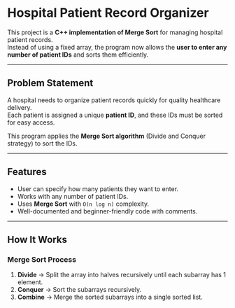 # Hospital Patient Record Organizer

This project is a **C++ implementation of Merge Sort** for managing hospital patient records.  
Instead of using a fixed array, the program now allows the **user to enter any number of patient IDs** and sorts them efficiently.

---

## Problem Statement

A hospital needs to organize patient records quickly for quality healthcare delivery.  
Each patient is assigned a unique **patient ID**, and these IDs must be sorted for easy access.

This program applies the **Merge Sort algorithm** (Divide and Conquer strategy) to sort the IDs.

---

## Features
- User can specify how many patients they want to enter.
- Works with any number of patient IDs.
- Uses **Merge Sort** with `O(n log n)` complexity.
- Well-documented and beginner-friendly code with comments.

---

## How It Works

### Merge Sort Process
1. **Divide** → Split the array into halves recursively until each subarray has 1 element.  
2. **Conquer** → Sort the subarrays recursively.  
3. **Combine** → Merge the sorted subarrays into a single sorted list.  
